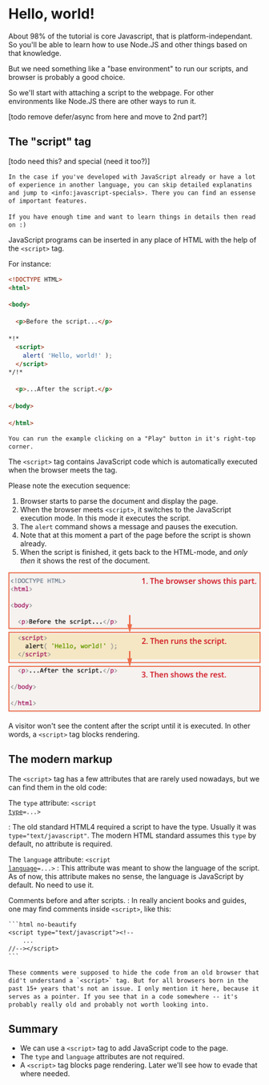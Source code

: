 # Hello, world!

About 98% of the tutorial is core Javascript, that is platform-independant. So you'll be able to learn how to use Node.JS and other things based on that knowledge.

But we need something like a "base environment" to run our scripts, and browser is probably a good choice.

So we'll start with attaching a script to the webpage. For other environments like Node.JS there are other ways to run it.

[todo remove defer/async from here and move to 2nd part?]

## The "script" tag

[todo need this? and special (need it too?)]
```smart header="What if I want to move faster?"
In the case if you've developed with JavaScript already or have a lot of experience in another language, you can skip detailed explanatins and jump to <info:javascript-specials>. There you can find an essense of important features.

If you have enough time and want to learn things in details then read on :)
```

JavaScript programs can be inserted in any place of HTML with the help of the `<script>` tag.

For instance:

```html run height=100
<!DOCTYPE HTML>
<html>

<body>

  <p>Before the script...</p>

*!*
  <script>
    alert( 'Hello, world!' );
  </script>
*/!*

  <p>...After the script.</p>

</body>

</html>
```

```online
You can run the example clicking on a "Play" button in it's right-top corner.
```

The `<script>` tag contains JavaScript code which is automatically executed when the browser meets the tag.

Please note the execution sequence:

1. Browser starts to parse the document and display the page.
2. When the browser meets `<script>`, it switches to the JavaScript execution mode. In this mode it executes the script.
3. The `alert` command shows a message and pauses the execution.
4. Note that at this moment a part of the page before the script is shown already.
5. When the script is finished, it gets back to the HTML-mode, and *only then* it shows the rest of the document.

![Rendering order](hello-world-render.png)

A visitor won't see the content after the script until it is executed. In other words, a `<script>` tag blocks rendering.

## The modern markup

The `<script>` tag has a few attributes that are rarely used nowadays, but we can find them in the old code:

 The `type` attribute: <code>&lt;script <u>type</u>=...&gt;</code>

 : The old standard HTML4 required a script to have the type. Usually it was `type="text/javascript"`. The modern HTML standard assumes this `type` by default, no attribute is required.

 The `language` attribute: <code>&lt;script <u>language</u>=...&gt;</code>
  : This attribute was meant to show the language of the script. As of now, this attribute makes no sense, the language is JavaScript by default. No need to use it.

Comments before and after scripts.
: In really ancient books and guides, one may find comments inside `<script>`, like this:

    ```html no-beautify
    <script type="text/javascript"><!--
        ...
    //--></script>
    ```

    These comments were supposed to hide the code from an old browser that did't understand a `<script>` tag. But for all browsers born in the past 15+ years that's not an issue. I only mention it here, because it serves as a pointer. If you see that in a code somewhere -- it's probably really old and probably not worth looking into.

## Summary

- We can use a `<script>` tag to add JavaScript code to the page.
- The `type` and `language` attributes are not required.
- A `<script>` tag blocks page rendering. Later we'll see how to evade that where needed.

